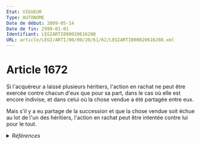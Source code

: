 ```yaml
---
État: VIGUEUR
Type: AUTONOME
Date de début: 2009-05-14
Date de fin: 2999-01-01
Identifiant: LEGIARTI000020616208
URL: article/LEGI/ARTI/00/00/20/61/62/LEGIARTI000020616208.xml
---
```


<h1>Article 1672</h1>

Si l'acquéreur a laissé plusieurs héritiers, l'action en rachat ne peut être
exercée contre chacun d'eux que pour sa part, dans le cas où elle est encore
indivise, et dans celui où la chose vendue a été partagée entre eux.<br />

Mais s'il y a eu partage de la succession et que la chose vendue soit échue au
lot de l'un des héritiers, l'action en rachat peut être intentée contre lui pour
le tout.


<details>
  <summary><em>Références</em></summary>

  <h2>Articles faisant référence à l'article</h2>
  
  <ul>
    <li>
      <a href="https://legal.tricoteuses.fr//redirection/LEGIARTI000020606392?vers=git&vers=legifrance">LOI n° 2009-526 du 12 mai 2009 de simplification et de clarification du droit et d'allègement des procédures - article 10 ENTIEREMENT_MODIF</a> MODIFIE source
    </li>
  </ul>
  
  <h2>Références faites par l'article</h2>
  
  <ul>
    <li>
      2009-05-12 MODIFIE cible <a href="https://legal.tricoteuses.fr//redirection/LEGIARTI000020606392?vers=git&vers=legifrance">LOI n° 2009-526 du 12 mai 2009 de simplification et de clarification du droit et d'allègement des procédures - article 10 ENTIEREMENT_MODIF</a>
    </li>
  </ul>
</details>

